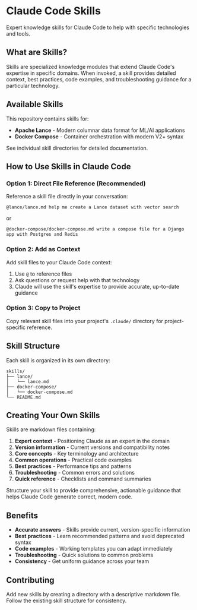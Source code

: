 # Claude Code Skills

Expert knowledge skills for Claude Code to help with specific technologies and tools.

## What are Skills?

Skills are specialized knowledge modules that extend Claude Code's expertise in specific domains. When invoked, a skill provides detailed context, best practices, code examples, and troubleshooting guidance for a particular technology.

## Available Skills

This repository contains skills for:

- **Apache Lance** - Modern columnar data format for ML/AI applications
- **Docker Compose** - Container orchestration with modern V2+ syntax

See individual skill directories for detailed documentation.

## How to Use Skills in Claude Code

### Option 1: Direct File Reference (Recommended)

Reference a skill file directly in your conversation:

```
@lance/lance.md help me create a Lance dataset with vector search
```

or

```
@docker-compose/docker-compose.md write a compose file for a Django app with Postgres and Redis
```

### Option 2: Add as Context

Add skill files to your Claude Code context:
1. Use `@` to reference files
2. Ask questions or request help with that technology
3. Claude will use the skill's expertise to provide accurate, up-to-date guidance

### Option 3: Copy to Project

Copy relevant skill files into your project's `.claude/` directory for project-specific reference.

## Skill Structure

Each skill is organized in its own directory:

```
skills/
├── lance/
│   └── lance.md
├── docker-compose/
│   └── docker-compose.md
└── README.md
```

## Creating Your Own Skills

Skills are markdown files containing:

1. **Expert context** - Positioning Claude as an expert in the domain
2. **Version information** - Current versions and compatibility notes
3. **Core concepts** - Key terminology and architecture
4. **Common operations** - Practical code examples
5. **Best practices** - Performance tips and patterns
6. **Troubleshooting** - Common errors and solutions
7. **Quick reference** - Checklists and command summaries

Structure your skill to provide comprehensive, actionable guidance that helps Claude Code generate correct, modern code.

## Benefits

- **Accurate answers** - Skills provide current, version-specific information
- **Best practices** - Learn recommended patterns and avoid deprecated syntax
- **Code examples** - Working templates you can adapt immediately
- **Troubleshooting** - Quick solutions to common problems
- **Consistency** - Get uniform guidance across your team

## Contributing

Add new skills by creating a directory with a descriptive markdown file. Follow the existing skill structure for consistency.
